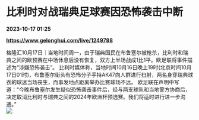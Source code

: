 # 比利时对战瑞典足球赛因恐怖袭击中断

**2023-10-17 01:25**

**https://www.gelonghui.com/live/1249788**

格隆汇10月17日｜当地时间周一，由于瑞典国民在布鲁塞尔被枪杀，比利时和瑞典之间的欧预赛在中场休息后没有恢复，双方上半场战成1比1平。欧足联将事件描述为“涉嫌恐怖袭击”。 比利时媒体称，当地时间10月16日晚上19时(北京时间10月17日01时)，布鲁塞尔街头有恐怖分子手持AK47向人群进行扫射，两名身穿瑞典球衣的球迷当场丧生，而事发地点距离举办比赛球场不远。 欧足联在声明中写道：“今晚布鲁塞尔发生疑似恐怖袭击事件后，经与两支球队和当地警方协商后，决定取消比利时与瑞典之间的2024年欧洲杯预选赛。我们将适时进行进一步沟通。”  
![](https://img3.gelonghui.com/57ce5-aef1ce8c-77a3-47ce-94ee-cf3557972ec4.png)